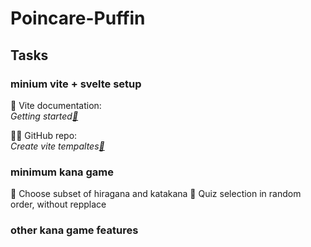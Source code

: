# Poincare-Puffin

## Tasks

### minium vite + svelte setup

📝 Vite documentation:  
_Getting started[🔗](https://vitejs.dev/guide/)_

🐙🐱 GitHub repo:  
_Create vite tempaltes[🔗](https://github.com/vitejs/vite/tree/main/packages/create-vite)_

### minimum kana game

🚧 Choose subset of hiragana and katakana
🚧 Quiz selection in random order, without repplace

### other kana game features
